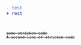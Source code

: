```diff
- test
+ rest
```

<code>
<pre><code><del>some stricken code</del>
<del>A second line of stricken code</del>
</pre></code>

